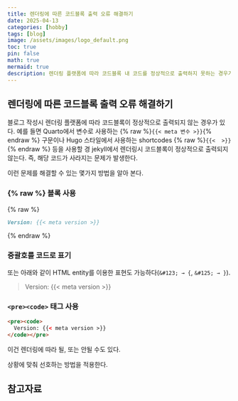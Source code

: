 ```yaml
---
title: 렌더링에 따른 코드블록 출력 오류 해결하기
date: 2025-04-13 
categories: [hobby]
tags: [blog]
image: /assets/images/logo_default.png
toc: true
pin: false
math: true
mermaid: true
description: 렌더링 플랫폼에 따라 코드블록 내 코드를 정상적으로 출력하지 못하는 경우가 있다. 이런 경우 사용할 수 있는 해결책을 알아 본다.
---
```


## 렌더링에 따른 코드블록 출력 오류 해결하기

블로그 작성시 렌더링 플랫폼에 따라 코드블록이 정상적으로 출력되지 않는 경우가 있다. 예를 들면 Quarto에서 변수로 사용하는 {% raw %}`{{< meta 변수 >}}`{% endraw %} 구문이나 Hugo 스타일에서 사용하는 shortcodes {% raw %}`{{<  >}}`{% endraw %} 등을 사용할 경 jekyll에서 렌더링시 코드블록이 정상적으로 출력되지 않는다. 즉, 해당 코드가 사라지는 문제가 발생한다.

이런 문제를 해결할 수 있는 몇가지 방법을 알아 본다.

### &#123;% raw %&#125; 블록 사용

{% raw %}
```markdown
Version: {{< meta version >}}
```
{% endraw %}

### 중괄호를 코드로 표기


또는 아래와 같이 HTML entity를 이용한 표현도 가능하다(`&#123; → {`, `&#125; → }`).

> Version: &#123;&#123;< meta version >&#125;&#125;


### `<pre><code>` 태그 사용

```html
<pre><code>
  Version: {{< meta version >}}
</code></pre>
```


이건 렌더링에 따라 될, 또는 안될 수도 있다.

상황에 맞춰 선호하는 방법을 적용한다.

## 참고자료



